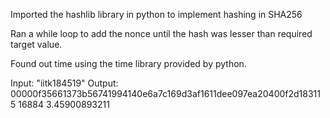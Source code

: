 Imported the hashlib library in python to implement hashing in SHA256

Ran a while loop to add the nonce until the hash was lesser than required target value.

Found out time using the time library provided by python.


Input: "iitk184519"
Output: 00000f35661373b56741994140e6a7c169d3af1611dee097ea20400f2d183115
        16884
        3.45900893211
